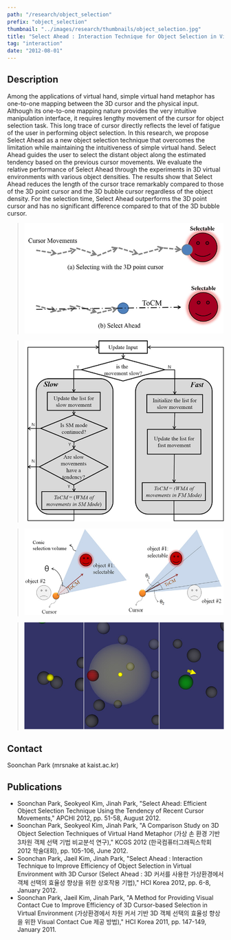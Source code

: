 ```yaml
---
path: "/research/object_selection"
prefix: "object_selection"
thumbnail: "../images/research/thumbnails/object_selection.jpg"
title: "Select Ahead : Interaction Technique for Object Selection in Virtual Environment with 3D Cursor"
tag: "interaction"
date: "2012-08-01"
---
```


## Description

Among the applications of virtual hand, simple virtual hand metaphor has one-to-one mapping between the 3D cursor and the physical input. Although its one-to-one mapping nature provides the very intuitive manipulation interface, it requires lengthy movement of the cursor for object selection task. This long trace of cursor directly reflects the level of fatigue of the user in performing object selection. In this research, we propose Select Ahead as a new object selection technique that overcomes the limitation while maintaining the intuitiveness of simple virtual hand. Select Ahead guides the user to select the distant object along the estimated tendency based on the previous cursor movements. We evaluate the relative performance of Select Ahead through the experiments in 3D virtual environments with various object densities. The results show that Select Ahead reduces the length of the cursor trace remarkably compared to those of the 3D point cursor and the 3D bubble cursor regardless of the object density. For the selection time, Select Ahead outperforms the 3D point cursor and has no significant difference compared to that of the 3D bubble cursor.

> ![Figure 1. While the 3D point cursor requires the contact between the target object and the cursor, Select Ahead can select the distant target object located along estimated ToCM from the cursor.](../images/research/object_selection/img1.jpg)

> ![Figure 2. Flow chart of update algorithm for ToCM by the velocity of the cursor movements](../images/research/object_selection/img2.jpg)

> ![Figure 3. The object #1 is selectable because the object #1 located in selection volume (left). When the multiple objects are included in selection volume, the object #1 is selectable because the object #1 is minimum angular difference (θ1<θ2) among the objects located in selection volume (right).](../images/research/object_selection/img3.jpg)

> ![Figure 4. Visualization of 3D point cursor (left), 3D bubble cursor (middle), and Select Ahead (right)](../images/research/object_selection/img4.jpg)

## Contact

Soonchan Park (mrsnake at kaist.ac.kr)

## Publications

- Soonchan Park, Seokyeol Kim, Jinah Park, "Select Ahead: Efficient Object Selection Technique Using the Tendency of Recent Cursor Movements," APCHI 2012, pp. 51-58, August 2012.
- Soonchan Park, Seokyeol Kim, Jinah Park, "A Comparison Study on 3D Object Selection Techniques of Virtual Hand Metaphor (가상 손 환경 기반 3차원 객체 선택 기법 비교분석 연구)," KCGS 2012 (한국컴퓨터그래픽스학회 2012 학술대회), pp. 105-106, June 2012.
- Soonchan Park, Jaeil Kim, Jinah Park, "Select Ahead : Interaction Technique to Improve Efficiency of Object Selection in Virtual Environment with 3D Cursor (Select Ahead : 3D 커서를 사용한 가상환경에서 객체 선택의 효율성 향상을 위한 상호작용 기법)," HCI Korea 2012, pp. 6-8, January 2012.
- Soonchan Park, Jaeil Kim, Jinah Park, "A Method for Providing Visual Contact Cue to Improve Efficiency of 3D Cursor-based Selection in Virtual Environment (가상환경에서 차원 커서 기반 3D 객체 선택의 효율성 향상을 위한 Visual Contact Cue 제공 방법)," HCI Korea 2011, pp. 147-149, January 2011.
